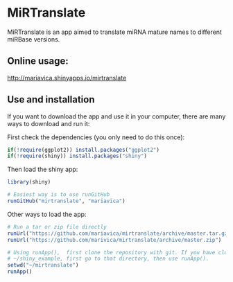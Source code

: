 # MiRTranslate

MiRTranslate is an app aimed to translate miRNA mature names to different miRBase versions. 

## Online usage:
http://mariavica.shinyapps.io/mirtranslate


## Use and installation
If you want to download the app and use it in your computer, there are many ways to download and run it:

First check the dependencies (you only need to do this once):

```R
if(!require(ggplot2)) install.packages("ggplot2")
if(!require(shiny)) install.packages("shiny")
```

Then load the shiny app:

```R
library(shiny)

# Easiest way is to use runGitHub
runGitHub("mirtranslate", "mariavica")
```

Other ways to load the app:

```R
# Run a tar or zip file directly
runUrl("https://github.com/mariavica/mirtranslate/archive/master.tar.gz")
runUrl("https://github.com/marivica/mirtranslate/archive/master.zip")

# Using runApp(),  first clone the repository with git. If you have cloned it into
# ~/shiny_example, first go to that directory, then use runApp().
setwd("~/mirtranslate")
runApp()
```

